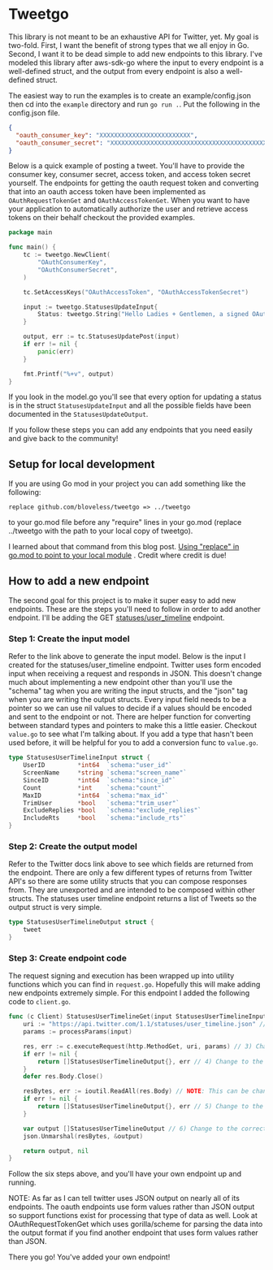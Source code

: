 # Tweetgo

This library is not meant to be an exhaustive API for Twitter, yet. My goal is two-fold. First, I want the benefit of
strong types that we all enjoy in Go. Second, I want it to be dead simple to add new endpoints to this library. I've
modeled this library after aws-sdk-go where the input to every endpoint is a well-defined struct, and the output from
every endpoint is also a well-defined struct.

The easiest way to run the examples is to create an example/config.json then cd into the `example` directory and run
`go run .`. Put the following in the config.json file.

```json
{
  "oauth_consumer_key": "XXXXXXXXXXXXXXXXXXXXXXXXX",
  "oauth_consumer_secret": "XXXXXXXXXXXXXXXXXXXXXXXXXXXXXXXXXXXXXXXXXXXXXXXXXX"
}
```

Below is a quick example of posting a tweet. You'll have to provide the consumer key, consumer secret, access token, and
access token secret yourself. The endpoints for getting the oauth request token and converting that into an oauth
access token have been implemented as `OAuthRequestTokenGet` and `OAuthAccessTokenGet`. When you want to have your
application to automatically authorize the user and retrieve access tokens on their behalf checkout the provided
examples.

```go
package main

func main() {
    tc := tweetgo.NewClient(
        "OAuthConsumerKey",
        "OAuthConsumerSecret",
    )

    tc.SetAccessKeys("OAuthAccessToken", "OAuthAccessTokenSecret")

    input := tweetgo.StatusesUpdateInput{
        Status: tweetgo.String("Hello Ladies + Gentlemen, a signed OAuth request!"),
    }

    output, err := tc.StatusesUpdatePost(input)
    if err != nil {
        panic(err)
    }

    fmt.Printf("%+v", output)
}
```

If you look in the model.go you'll see that every option for updating a status is in the struct `StatusesUpdateInput`
and all the possible fields have been documented in the `StatusesUpdateOutput`.

If you follow these steps you can add any endpoints that you need easily and give back to the community!

## Setup for local development

If you are using Go mod in your project you can add something like the following:

```
replace github.com/bloveless/tweetgo => ../tweetgo
```

to your go.mod file before any "require" lines in your go.mod (replace ../tweetgo with the path to your local copy of
tweetgo).

I learned about that command from this blog post. [Using "replace" in go.mod to point to your local module](https://thewebivore.com/using-replace-in-go-mod-to-point-to-your-local-module/)
. Credit where credit is due!

## How to add a new endpoint

The second goal for this project is to make it super easy to add new endpoints. These are the steps you'll need to
follow in order to add another endpoint. I'll be adding the GET [statuses/user_timeline](https://developer.twitter.com/en/docs/tweets/timelines/api-reference/get-statuses-user_timeline)
endpoint.

### Step 1: Create the input model

Refer to the link above to generate the input model. Below is the input I created for the statuses/user_timeline
endpoint. Twitter uses form encoded input when receiving a request and responds in JSON. This doesn't change much
about implementing a new endpoint other than you'll use the "schema" tag when you are writing the input structs, and the
"json" tag when you are writing the output structs. Every input field needs to be a pointer so we can use nil values to
decide if a values should be encoded and sent to the endpoint or not. There are helper function for converting between
standard types and pointers to make this a little easier. Checkout `value.go` to see what I'm talking about. If you add
a type that hasn't been used before, it will be helpful for you to add a conversion func to `value.go`.

```go
type StatusesUserTimelineInput struct {
    UserID         *int64  `schema:"user_id"`
    ScreenName     *string `schema:"screen_name"`
    SinceID        *int64  `schema:"since_id"`
    Count          *int    `schema:"count"`
    MaxID          *int64  `schema:"max_id"`
    TrimUser       *bool   `schema:"trim_user"`
    ExcludeReplies *bool   `schema:"exclude_replies"`
    IncludeRts     *bool   `schema:"include_rts"`
}
```

### Step 2: Create the output model

Refer to the Twitter docs link above to see which fields are returned from the endpoint. There are only a few different
types of returns from Twitter API's so there are some utility structs that you can compose responses from. They are
unexported and are intended to be composed within other structs. The statuses user timeline endpoint returns a list of
Tweets so the output struct is very simple.

```go
type StatusesUserTimelineOutput struct {
    tweet
}
```

### Step 3: Create endpoint code

The request signing and execution has been wrapped up into utility functions which you can find in `request.go`.
Hopefully this will make adding new endpoints extremely simple. For this endpoint I added the following code to 
`client.go`.

```go
func (c Client) StatusesUserTimelineGet(input StatusesUserTimelineInput) ([]StatusesUserTimelineOutput, error) { // 1) change to the correct input/output types here
    uri := "https://api.twitter.com/1.1/statuses/user_timeline.json" // 2) Change to the correct URI here
    params := processParams(input)

    res, err := c.executeRequest(http.MethodGet, uri, params) // 3) Change to the correct http method here
    if err != nil {
        return []StatusesUserTimelineOutput{}, err // 4) Change to the correct output type here
    }
    defer res.Body.Close()

    resBytes, err := ioutil.ReadAll(res.Body) // NOTE: This can be changed to parse form value output
    if err != nil {
        return []StatusesUserTimelineOutput{}, err // 5) Change to the correct output type here
    }

    var output []StatusesUserTimelineOutput // 6) Change to the correct output type here
    json.Unmarshal(resBytes, &output)

    return output, nil
}
```

Follow the six steps above, and you'll have your own endpoint up and running.

NOTE: As far as I can tell twitter uses JSON output on nearly all of its endpoints. The oauth endpoints use form values
rather than JSON output so support functions exist for processing that type of data as well. Look at
OAuthRequestTokenGet which uses gorilla/scheme for parsing the data into the output format if you find another endpoint
that uses form values rather than JSON.

There you go! You've added your own endpoint!
